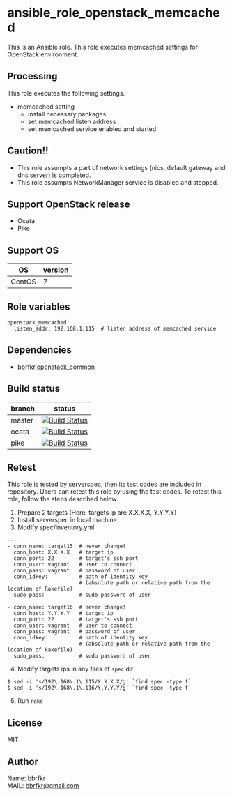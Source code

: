 # ansible_role_openstack_memcached

This is an Ansible role. This role executes memcached settings for OpenStack environment.

## Processing
This role executes the following settings.

* memcached setting
  * install necessary packages
  * set memcached listen address
  * set memcached service enabled and started

## Caution!!
* This role assumpts a part of network settings (nics, default gateway and dns server) is completed.
* This role assumpts NetworkManager service is disabled and stopped.

## Support OpenStack release
* Ocata
* Pike

## Support OS

| OS | version |
|----|---------|
|CentOS|7|

## Role variables
```
openstack_memcached:
  listen_addr: 192.168.1.115  # listen address of memcached service
```

## Dependencies
- [bbrfkr.openstack_common](https://galaxy.ansible.com/bbrfkr/openstack_common/)

## Build status
|branch|status|
|------|------|
|master|[![Build Status](http://jenkins.bbrfkr.mydns.jp:8088/job/ansible_role_openstack_memcached_master/badge/icon)](http://jenkins.bbrfkr.mydns.jp:8088/job/ansible_role_openstack_memcached_master/)|
|ocata |[![Build Status](http://jenkins.bbrfkr.mydns.jp:8088/job/ansible_role_openstack_memcached_ocata/badge/icon)](http://jenkins.bbrfkr.mydns.jp:8088/job/ansible_role_openstack_memcached_ocata/)|
|pike |[![Build Status](http://jenkins.bbrfkr.mydns.jp:8088/job/ansible_role_openstack_memcached_pike/badge/icon)](http://jenkins.bbrfkr.mydns.jp:8088/job/ansible_role_openstack_memcached_pike/)|

## Retest
This role is tested by serverspec, then its test codes are included in repository. Users can retest this role by using the test codes. To retest this role, follow the steps described below.

1. Prepare 2 targets (Here, targets ip are X.X.X.X, Y.Y.Y.Y)
2. Install serverspec in local machine
3. Modify spec/inventory.yml
```
---
- conn_name: target15  # never change!
  conn_host: X.X.X.X   # target ip
  conn_port: 22        # target's ssh port
  conn_user: vagrant   # user to connect
  conn_pass: vagrant   # password of user
  conn_idkey:          # path of identity key 
                       # (absolute path or relative path from the location of Rakefile)
  sudo_pass:           # sudo password of user

- conn_name: target16  # never change!
  conn_host: Y.Y.Y.Y   # target ip
  conn_port: 22        # target's ssh port
  conn_user: vagrant   # user to connect
  conn_pass: vagrant   # password of user
  conn_idkey:          # path of identity key
                       # (absolute path or relative path from the location of Rakefile)
  sudo_pass:           # sudo password of user
```
4. Modify targets ips in any files of `spec` dir
```
$ sed -i 's/192\.168\.1\.115/X.X.X.X/g' `find spec -type f`
$ sed -i 's/192\.168\.1\.116/Y.Y.Y.Y/g' `find spec -type f`
```

5. Run `rake`

## License
MIT

## Author
Name: bbrfkr  
MAIL: bbrfkr@gmail.com

